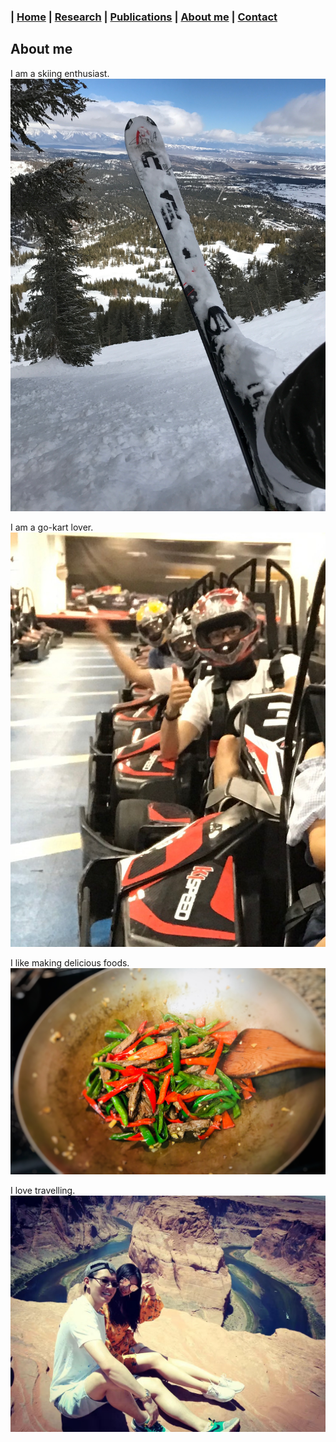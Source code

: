 ### | [Home](../index.md) | [Research](../research/index.md) | [Publications](../publications/index.md) | [About me](../aboutme/index.md) | [Contact](../contact/index.md)

## About me
I am a skiing enthusiast.
![](/Images/skiing.JPG)

I am a go-kart lover.
![](/Images/IMG_2558.JPG)

I like making delicious foods.
![](/Images/cook.JPG)

I love travelling.
![](/Images/hors.JPG)
